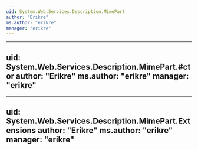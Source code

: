 ```yaml
---
uid: System.Web.Services.Description.MimePart
author: "Erikre"
ms.author: "erikre"
manager: "erikre"
---
```


---
uid: System.Web.Services.Description.MimePart.#ctor
author: "Erikre"
ms.author: "erikre"
manager: "erikre"
---

---
uid: System.Web.Services.Description.MimePart.Extensions
author: "Erikre"
ms.author: "erikre"
manager: "erikre"
---
